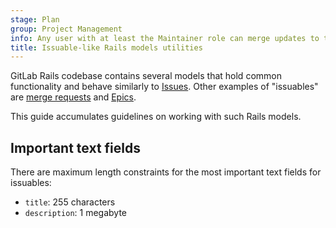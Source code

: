 ```yaml
---
stage: Plan
group: Project Management
info: Any user with at least the Maintainer role can merge updates to this content. For details, see https://docs.gitlab.com/ee/development/development_processes.html#development-guidelines-review.
title: Issuable-like Rails models utilities
---
```


GitLab Rails codebase contains several models that hold common functionality and behave similarly to
[Issues](../user/project/issues/index.md). Other examples of "issuables"
are [merge requests](../user/project/merge_requests/_index.md) and
[Epics](../user/group/epics/_index.md).

This guide accumulates guidelines on working with such Rails models.

## Important text fields

There are maximum length constraints for the most important text fields for issuables:

- `title`: 255 characters
- `description`: 1 megabyte
